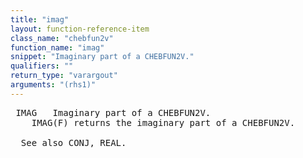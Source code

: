 ```yaml
---
title: "imag"
layout: function-reference-item
class_name: "chebfun2v"
function_name: "imag"
snippet: "Imaginary part of a CHEBFUN2V."
qualifiers: ""
return_type: "varargout"
arguments: "(rhs1)"
---
```


<pre class="help-text"> IMAG   Imaginary part of a CHEBFUN2V.
    IMAG(F) returns the imaginary part of a CHEBFUN2V.
 
  See also CONJ, REAL.
</pre>